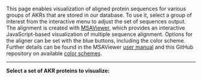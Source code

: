 This page enables visualization of aligned protein sequences for various groups
of AKRs that are stored in our database. To use it, select a group of interest
from the interactive menu to adjust the set of sequences output. The alignment
is created with [MSAViewer](https://msa.biojs.net/), which provides an
interactive JavaScript-based visualization of multiple sequence alignment.
Options for the aligner can be set with the blue buttons, including the color
scheme. Further details can be found in the MSAViewer [user
manual](https://github.com/wilzbach/msa/wiki/User-manual) and this GitHub
repository on available [color
schemes](https://github.com/wilzbach/msa-colorschemes).

---

**Select a set of AKR proteins to visualize:**
